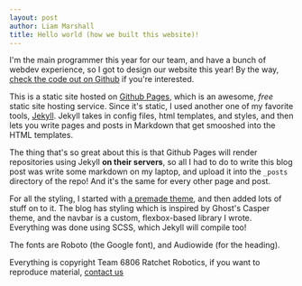 ```yaml
---
layout: post
author: Liam Marshall
title: Hello world (how we built this website)!
---
```


I'm the main programmer this year for our team, and have a bunch of webdev experience, so I got to design our website this year!
By the way, [check the code out on Github](https://github.com/FTC-6806/ftc-6806.github.io) if you're interested.

This is a static site hosted on [Github Pages](https://pages.github.com), which is an awesome, *free* static site hosting service. Since it's static, I used another one of my favorite tools, [Jekyll](http://jekyllrb.com/). Jekyll takes in config files, html templates, and styles, and then lets you write pages and posts in Markdown that get smooshed into the HTML templates.

The thing that's so great about this is that Github Pages will render repositories using Jekyll **on their servers**, so all I had to do to write this blog post was write some markdown on my laptop, and upload it into the `_posts` directory of the repo!
And it's the same for every other page and post.

For all the styling, I started with [a premade theme](https://github.com/jasonlong/cayman-theme), and then added lots of stuff on to it. The blog has styling which is inspired by Ghost's Casper theme, and the navbar is a custom, flexbox-based library I wrote.
Everything was done using SCSS, which Jekyll will compile too!

The fonts are Roboto (the Google font), and Audiowide (for the heading).

Everything is copyright Team 6806 Ratchet Robotics, if you want to reproduce material, [contact us]({{baseurl}}/contact)
